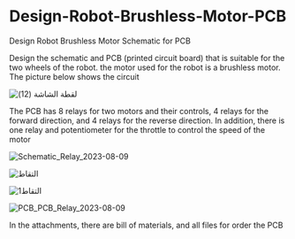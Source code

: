 # Design-Robot-Brushless-Motor-PCB
Design Robot Brushless Motor Schematic for PCB

Design the schematic and PCB (printed circuit board) that is suitable for the two wheels of the robot. the motor used for the robot is a brushless motor. The picture below shows the circuit 

![‏‏لقطة الشاشة (12)](https://github.com/ya77ya/Design-Robot-Brushless-Motor-PCB/assets/90250848/084c1010-e872-4e5a-aa33-b9b4b2815165)


The PCB has 8 relays for two motors and their controls, 4 relays for the forward direction, and 4 relays for the reverse direction. In addition, there is one relay and potentiometer for the throttle to control the speed of the motor

![Schematic_Relay_2023-08-09](https://github.com/ya77ya/Design-Robot-Brushless-Motor-PCB/assets/90250848/83011e1d-cb01-441c-8b33-81ea051cd124)

![التقاط](https://github.com/ya77ya/Design-Robot-Brushless-Motor-PCB/assets/90250848/105b45a5-a20f-4d9a-9254-42425b0fd1f5)

![التقاط1](https://github.com/ya77ya/Design-Robot-Brushless-Motor-PCB/assets/90250848/967b07c3-b2a5-476c-9187-addf27819a31)

![PCB_PCB_Relay_2023-08-09](https://github.com/ya77ya/Design-Robot-Brushless-Motor-PCB/assets/90250848/00a595a9-dc26-43a3-84c5-3aaf1b7a49e4)


In the attachments, there are bill of materials, and all files for order the PCB
